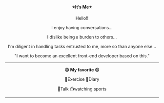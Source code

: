 <div align="center">
<b>⭐It’s Me⭐</b>

Hello!!

I enjoy having conversations...

I dislike being a burden to others...

I'm diligent in handling tasks entrusted to me, more so than anyone else...

"I want to become an excellent front-end developer based on this."

</div>

<hr>

<div align="center">
<b>😊 My favorite 😊</b>

💪Exercise 📓Diary

💬Talk 📺watching sports

</div>

<hr>
